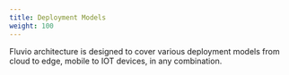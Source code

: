 ```yaml
---
title: Deployment Models
weight: 100
---
```


Fluvio architecture is designed to cover various deployment models from cloud to edge, mobile to IOT devices, in any combination.